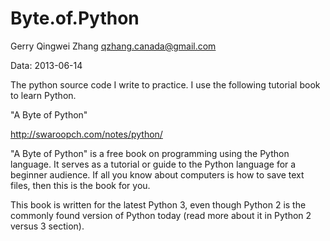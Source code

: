 Byte.of.Python
==============

Gerry Qingwei Zhang <qzhang.canada@gmail.com>

Data: 2013-06-14



The python source code I write to practice. I use the following tutorial book to learn Python.

"A Byte of Python"

http://swaroopch.com/notes/python/

"A Byte of Python" is a free book on programming using the Python language. 
It serves as a tutorial or guide to the Python language for a beginner 
audience. If all you know about computers is how to save text files, then 
this is the book for you.

This book is written for the latest Python 3, even though Python 2 is 
the commonly found version of Python today (read more about it in Python 
2 versus 3 section).
